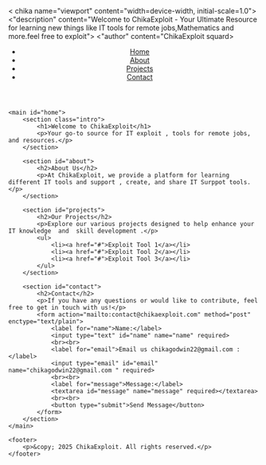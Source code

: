 <html lang="en">

<head>
    <chika charset="UTF-8">
    < chika name="viewport" content="width=device-width, initial-scale=1.0">
    <"description" content="Welcome to ChikaExploit - Your Ultimate Resource for learning new things like IT tools for remote jobs,Mathematics and more.feel free to exploit">
    <"author" content="ChikaExploit squard>
    <title>Chikalearning centre - Home</title>
    <link rel="stylesheet" href="styles.css">
    <script src="script.js" defer></script>
</head>

<body>
    <header>
        <nav>
            <ul>
                <li><a href="#home">Home</a></li>
                <li><a href="#about">About</a></li>
                <li><a href="#projects">Projects</a></li>
                <li><a href="#contact">Contact</a></li>
            </ul>
        </nav>
    </header>

    <main id="home">
        <section class="intro">
            <h1>Welcome to ChikaExploit</h1>
            <p>Your go-to source for IT exploit , tools for remote jobs, and resources.</p>
        </section>

        <section id="about">
            <h2>About Us</h2>
            <p>At ChikaExploit, we provide a platform for learning different IT tools and support , create, and share IT Surppot tools.</p>
        </section>

        <section id="projects">
            <h2>Our Projects</h2>
            <p>Explore our various projects designed to help enhance your IT knowledge  and  skill development .</p>
            <ul>
                <li><a href="#">Exploit Tool 1</a></li>
                <li><a href="#">Exploit Tool 2</a></li>
                <li><a href="#">Exploit Tool 3</a></li>
            </ul>
        </section>

        <section id="contact">
            <h2>Contact</h2>
            <p>If you have any questions or would like to contribute, feel free to get in touch with us!</p>
            <form action="mailto:contact@chikaexploit.com" method="post" enctype="text/plain">
                <label for="name">Name:</label>
                <input type="text" id="name" name="name" required>
                <br><br>
                <label for="email">Email us chikagodwin22@gmail.com :</label>
                <input type="email" id="email" name="chikagodwin22@gmail.com " required>
                <br><br>
                <label for="message">Message:</label>
                <textarea id="message" name="message" required></textarea>
                <br><br>
                <button type="submit">Send Message</button>
            </form>
        </section>
    </main>

    <footer>
        <p>&copy; 2025 ChikaExploit. All rights reserved.</p>
    </footer>
</body>

</html>
